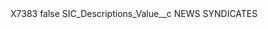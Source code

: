 <?xml version="1.0" encoding="UTF-8"?>
<CustomMetadata xmlns="http://soap.sforce.com/2006/04/metadata" xmlns:xsi="http://www.w3.org/2001/XMLSchema-instance" xmlns:xsd="http://www.w3.org/2001/XMLSchema">
    <label>X7383</label>
    <protected>false</protected>
    <values>
        <field>SIC_Descriptions_Value__c</field>
        <value xsi:type="xsd:string">NEWS SYNDICATES</value>
    </values>
</CustomMetadata>
